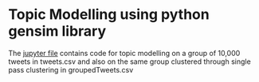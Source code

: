 # Topic Modelling using python gensim library

The [jupyter file](./Assignment%20topic%20modelling%202770374A.ipynb) contains code for topic modelling on a group of 10,000 tweets in tweets.csv and also on the same group clustered through single pass clustering in groupedTweets.csv
